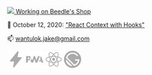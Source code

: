 <a href="https://github.com/jakewantulok" disabled><img width="20" src="https://raw.githubusercontent.com/jakewantulok/botw-beedles-shop/main/public/beedle.ico"> Working on [Beedle's Shop](https://github.com/jakewantulok/botw-beedles-shop)</a>

:notebook: October 12, 2020: ["React Context with Hooks"](https://jakewantulok.com/react-context-with-hooks)

📫 wantulok.jake@gmail.com

[![AMP](./img/amp.svg)](https://amp.dev/) [![PWA](./img/pwa.svg)](https://web.dev/progressive-web-apps/) [![React](./img/react.svg)](https://reactjs.org/) [![Gatsby](./img/gatsby.svg)](https://www.gatsbyjs.com/)
